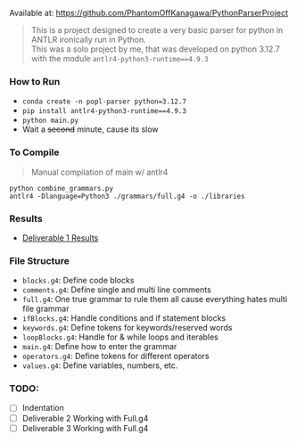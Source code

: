 Available at: https://github.com/PhantomOffKanagawa/PythonParserProject
> This is a project designed to create a very basic parser for python in ANTLR ironically run in Python.\
> This was a solo project by me, that was developed on python 3.12.7 with the module `antlr4-python3-runtime==4.9.3`

### How to Run
- `conda create -n popl-parser python=3.12.7`
- `pip install antlr4-python3-runtime==4.9.3`
- `python main.py`
- Wait a ~~second~~ minute, cause its slow

### To Compile
> Manual compilation of main w/ antlr4

`python combine_grammars.py`\
`antlr4 -Dlanguage=Python3 ./grammars/full.g4 -o ./libraries`

### Results
- [Deliverable 1 Results](./final_tests/project_deliverable_1_results.txt)

### File Structure
- `blocks.g4`: Define code blocks
- `comments.g4`: Define single and multi line comments
- `full.g4`: One true grammar to rule them all cause everything hates multi file grammar
- `ifBlocks.g4`: Handle conditions and if statement blocks
- `keywords.g4`: Define tokens for keywords/reserved words
- `loopBlocks.g4`: Handle for & while loops and iterables
- `main.g4`: Define how to enter the grammar
- `operators.g4`: Define tokens for different operators
- `values.g4`: Define variables, numbers, etc.

### TODO:
- [ ] Indentation
- [ ] Deliverable 2 Working with Full.g4
- [ ] Deliverable 3 Working with Full.g4